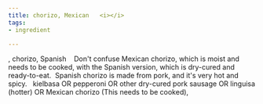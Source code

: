 ```yaml
---
title: chorizo, Mexican   <i></i>
tags:
- ingredient

---
```

, chorizo, Spanish    Don't confuse Mexican chorizo, which is moist and needs to be cooked, with the Spanish version, which is dry-cured and ready-to-eat.  Spanish chorizo is made from pork, and it's very hot and spicy.   kielbasa OR pepperoni OR other dry-cured pork sausage OR linguisa (hotter) OR Mexican chorizo (This needs to be cooked),
